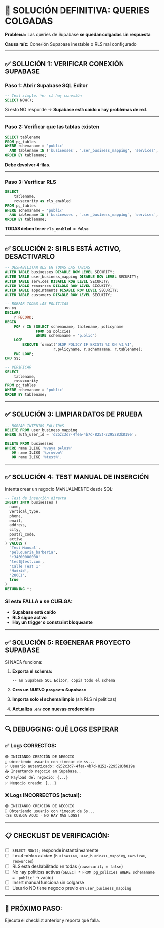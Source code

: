 # 🚨 SOLUCIÓN DEFINITIVA: QUERIES COLGADAS

**Problema:** Las queries de Supabase **se quedan colgadas sin respuesta**

**Causa raíz:** Conexión Supabase inestable o RLS mal configurado

---

## ✅ **SOLUCIÓN 1: VERIFICAR CONEXIÓN SUPABASE**

### Paso 1: Abrir Supabase SQL Editor
```sql
-- Test simple: Ver si hay conexión
SELECT NOW();
```

Si esto NO responde → **Supabase está caído o hay problemas de red**.

---

### Paso 2: Verificar que las tablas existen
```sql
SELECT tablename 
FROM pg_tables 
WHERE schemaname = 'public' 
  AND tablename IN ('businesses', 'user_business_mapping', 'services', 'resources')
ORDER BY tablename;
```

**Debe devolver 4 filas.**

---

### Paso 3: Verificar RLS
```sql
SELECT 
    tablename,
    rowsecurity as rls_enabled
FROM pg_tables 
WHERE schemaname = 'public' 
  AND tablename IN ('businesses', 'user_business_mapping', 'services', 'resources')
ORDER BY tablename;
```

**TODAS deben tener `rls_enabled = false`**

---

## ✅ **SOLUCIÓN 2: SI RLS ESTÁ ACTIVO, DESACTIVARLO**

```sql
-- DESHABILITAR RLS EN TODAS LAS TABLAS
ALTER TABLE businesses DISABLE ROW LEVEL SECURITY;
ALTER TABLE user_business_mapping DISABLE ROW LEVEL SECURITY;
ALTER TABLE services DISABLE ROW LEVEL SECURITY;
ALTER TABLE resources DISABLE ROW LEVEL SECURITY;
ALTER TABLE appointments DISABLE ROW LEVEL SECURITY;
ALTER TABLE customers DISABLE ROW LEVEL SECURITY;

-- BORRAR TODAS LAS POLÍTICAS
DO $$ 
DECLARE
    r RECORD;
BEGIN
    FOR r IN (SELECT schemaname, tablename, policyname 
              FROM pg_policies 
              WHERE schemaname = 'public') 
    LOOP
        EXECUTE format('DROP POLICY IF EXISTS %I ON %I.%I', 
                      r.policyname, r.schemaname, r.tablename);
    END LOOP;
END $$;

-- VERIFICAR
SELECT 
    tablename,
    rowsecurity 
FROM pg_tables 
WHERE schemaname = 'public' 
ORDER BY tablename;
```

---

## ✅ **SOLUCIÓN 3: LIMPIAR DATOS DE PRUEBA**

```sql
-- BORRAR INTENTOS FALLIDOS
DELETE FROM user_business_mapping 
WHERE auth_user_id = 'd252c3d7-4fea-4b7d-8252-2295283b819e';

DELETE FROM businesses 
WHERE name ILIKE '%vaya pelos%' 
   OR name ILIKE '%prueba%'
   OR name ILIKE '%test%';
```

---

## ✅ **SOLUCIÓN 4: TEST MANUAL DE INSERCIÓN**

Intenta crear un negocio MANUALMENTE desde SQL:

```sql
-- Test de inserción directa
INSERT INTO businesses (
  name, 
  vertical_type, 
  phone, 
  email, 
  address, 
  city, 
  postal_code, 
  active
) VALUES (
  'Test Manual',
  'peluqueria_barberia',
  '+34600000000',
  'test@test.com',
  'Calle Test 1',
  'Madrid',
  '28001',
  true
)
RETURNING *;
```

### Si esto FALLA o se CUELGA:
- **Supabase está caído**
- **RLS sigue activo**
- **Hay un trigger o constraint bloqueante**

---

## ✅ **SOLUCIÓN 5: REGENERAR PROYECTO SUPABASE**

Si NADA funciona:

1. **Exporta el schema:**
   ```bash
   -- En Supabase SQL Editor, copia todo el schema
   ```

2. **Crea un NUEVO proyecto Supabase**

3. **Importa solo el schema limpio** (sin RLS ni políticas)

4. **Actualiza `.env` con nuevas credenciales**

---

## 🔍 **DEBUGGING: QUÉ LOGS ESPERAR**

### ✅ Logs CORRECTOS:
```
🟢 INICIANDO CREACIÓN DE NEGOCIO
📡 Obteniendo usuario con timeout de 5s...
✅ Usuario autenticado: d252c3d7-4fea-4b7d-8252-2295283b819e
📤 Insertando negocio en Supabase...
📋 Payload del negocio: {...}
✅ Negocio creado: {...}
```

### ❌ Logs INCORRECTOS (actual):
```
🟢 INICIANDO CREACIÓN DE NEGOCIO
📡 Obteniendo usuario con timeout de 5s...
(SE CUELGA AQUÍ - NO HAY MÁS LOGS)
```

---

## 📋 **CHECKLIST DE VERIFICACIÓN:**

- [ ] `SELECT NOW();` responde instantáneamente
- [ ] Las 4 tablas existen (`businesses`, `user_business_mapping`, `services`, `resources`)
- [ ] RLS está deshabilitado en todas (`rowsecurity = false`)
- [ ] No hay políticas activas (`SELECT * FROM pg_policies WHERE schemaname = 'public'` → vacío)
- [ ] Insert manual funciona sin colgarse
- [ ] Usuario NO tiene negocio previo en `user_business_mapping`

---

## 🎯 **PRÓXIMO PASO:**

Ejecuta el checklist anterior y reporta qué falla.


